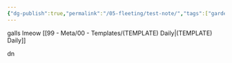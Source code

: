 ```yaml
---
{"dg-publish":true,"permalink":"/05-fleeting/test-note/","tags":["gardenEntry"],"created":"2024-08-31T01:52:52-04:00","updated":"2024-08-31T02:31:50-04:00"}
---
```


galls lmeow
[[99 - Meta/00 - Templates/(TEMPLATE) Daily\|(TEMPLATE) Daily]]

dn